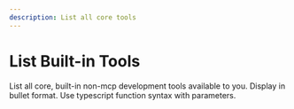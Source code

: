 ```yaml
---
description: List all core tools
---
```


# List Built-in Tools

List all core, built-in non-mcp development tools available to you. Display in bullet format. Use typescript function syntax with parameters.